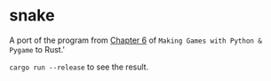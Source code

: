 # snake
A port of the program from [Chapter 6](http://inventwithpython.com/pygame/chapter6.html) of `Making Games with Python & Pygame` to Rust.'

`cargo run --release` to see the result.

